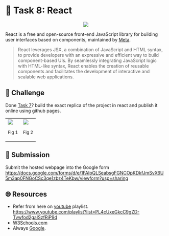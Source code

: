 
# **:star2: Task 8: React**

<p align="center">
    <img  src="https://i.giphy.com/media/SSM6HdOicCahnOZ5hM/giphy.webp">
</p>

React is a free and open-source front-end JavaScript library for building user interfaces based on components, maintained by [Meta](https://about.meta.com/).

 > React leverages JSX, a combination of JavaScript and HTML syntax, to provide developers with an expressive and efficient way to build component-based UIs. By seamlessly integrating JavaScript logic with HTML-like syntax, React enables the creation of reusable components and facilitates the development of interactive and scalable web applications.

## **:pushpin: Challenge**  
Done [Task 7](../Task7/)? build the exact replica of the project  in react and publish it online using github pages.

<table>
    <tr>
        <td>
            <img src="../screenshots/1.students-list.png"/>
            <p align="center"><small>Fig 1</small></p>
        </td>
        <td>
            <img src="../screenshots/2.marks-list.png"/>
            <p align="center"><small>Fig 2</small></p>
        </td>
    </tr>
</table>

## **📂 Submission**
Submit the hosted webpage into the Google form </br>
https://docs.google.com/forms/d/e/1FAIpQLSeabsgFGNCOpKDkfJmSvX6U5m3ap0FNGoCSc3qe1zbz4TeKbw/viewform?usp=sharing


## **🌐 Resources**
 - Refer from here on [youtube] playlist.<br/>
  https://www.youtube.com/playlist?list=PL4cUxeGkcC9gZD-Tvwfod2gaISzfRiP9d
 - [W3Schools.com]
 - Always [Google].


<!-- links -->

[youtube]:https://www.youtube.com/playlist?list=PL4cUxeGkcC9gZD-Tvwfod2gaISzfRiP9d
[W3Schools.com]:https://www.w3schools.com/REACT/DEFAULT.ASP
[Google]:https://www.google.com/

